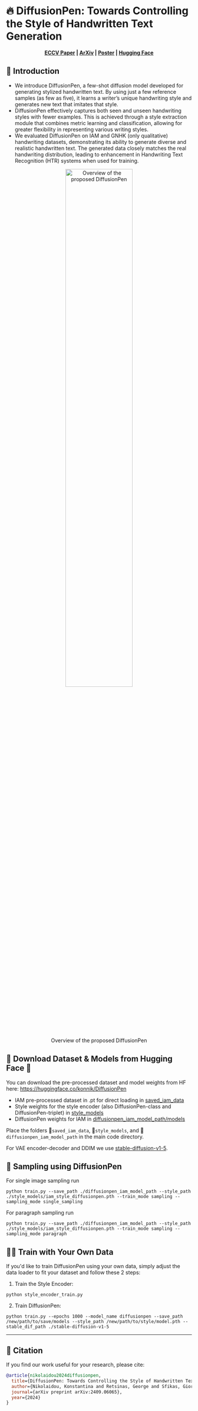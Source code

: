  # 🔥 DiffusionPen: Towards Controlling the Style of Handwritten Text Generation

 <p align='center'>
  <b>
    <a href="https://www.ecva.net/papers/eccv_2024/papers_ECCV/html/11492_ECCV_2024_paper.php">ECCV Paper</a>
    |
    <a href="http://www.arxiv.org/abs/2409.06065">ArXiv</a>
    |
    <a href="https://drive.google.com/file/d/1BXHPPpjD84mhdYUnnHeXCc-A-3tWhkaR/view?usp=share_link">Poster</a>
    |
    <a href="https://huggingface.co/konnik/DiffusionPen">Hugging Face</a>
      
  </b>
</p> 



## 📢 Introduction
- We introduce DiffusionPen, a few-shot diffusion model developed for generating stylized handwritten text. By using just a few reference samples (as few as five), it learns a writer’s unique handwriting style and generates new text that imitates that style.
- DiffusionPen effectively captures both seen and unseen handwriting styles with fewer examples. This is achieved through a style extraction module that combines metric learning and classification, allowing for greater flexibility in representing various writing styles.
- We evaluated DiffusionPen on IAM and GNHK (only qualitative) handwriting datasets, demonstrating its ability to generate diverse and realistic handwritten text. The generated data closely matches the real handwriting distribution, leading to enhancement in Handwriting Text Recognition (HTR) systems when used for training. 

<p align="center">
  <img src="imgs/diffusionpen.png" alt="Overview of the proposed DiffusionPen" style="width: 60%;">
</p>

<p align="center">
  Overview of the proposed DiffusionPen
</p>

## 🚀 Download Dataset & Models from Hugging Face 🤗
You can download the pre-processed dataset and model weights from HF here: <a href="https://huggingface.co/konnik/DiffusionPen">https://huggingface.co/konnik/DiffusionPen</a> 

- IAM pre-processed dataset in .pt for direct loading in <a href="https://huggingface.co/konnik/DiffusionPen/tree/main/saved_iam_data">saved_iam_data</a>
- Style weights for the style encoder (also DiffusionPen-class and DiffusionPen-triplet) in <a href="https://huggingface.co/konnik/DiffusionPen/tree/main/style_models">style_models</a>
- DiffusionPen weights for IAM in <a href="https://huggingface.co/konnik/DiffusionPen/tree/main/diffusionpen_iam_model_path/models">diffusionpen_iam_model_path/models</a>

Place the folders 📁`saved_iam_data`, 📁`style_models`, and 📁`diffusionpen_iam_model_path` in the main code directory.

For VAE encoder-decoder and DDIM we use <a href="https://huggingface.co/stable-diffusion-v1-5/stable-diffusion-v1-5">stable-diffusion-v1-5</a>.


## 🧪 Sampling using DiffusionPen

For single image sampling run
```
python train.py --save_path ./diffusionpen_iam_model_path --style_path ./style_models/iam_style_diffusionpen.pth --train_mode sampling --sampling_mode single_sampling
```

For paragraph sampling run
```
python train.py --save_path ./diffusionpen_iam_model_path --style_path ./style_models/iam_style_diffusionpen.pth --train_mode sampling --sampling_mode paragraph
```


## 🏋️‍♂️ Train with Your Own Data

If you'd like to train DiffusionPen using your own data, simply adjust the data loader to fit your dataset and follow these 2 steps:

1. Train the Style Encoder:
```
python style_encoder_train.py
```
2. Train DiffusionPen:
```
python train.py --epochs 1000 --model_name diffusionpen --save_path /new/path/to/save/models --style_path /new/path/to/style/model.pth --stable_dif_path ./stable-diffusion-v1-5
```

---

## 📄 Citation

If you find our work useful for your research, please cite:

```bibtex
@article{nikolaidou2024diffusionpen,
  title={DiffusionPen: Towards Controlling the Style of Handwritten Text Generation},
  author={Nikolaidou, Konstantina and Retsinas, George and Sfikas, Giorgos and Liwicki, Marcus},
  journal={arXiv preprint arXiv:2409.06065},
  year={2024}
}

